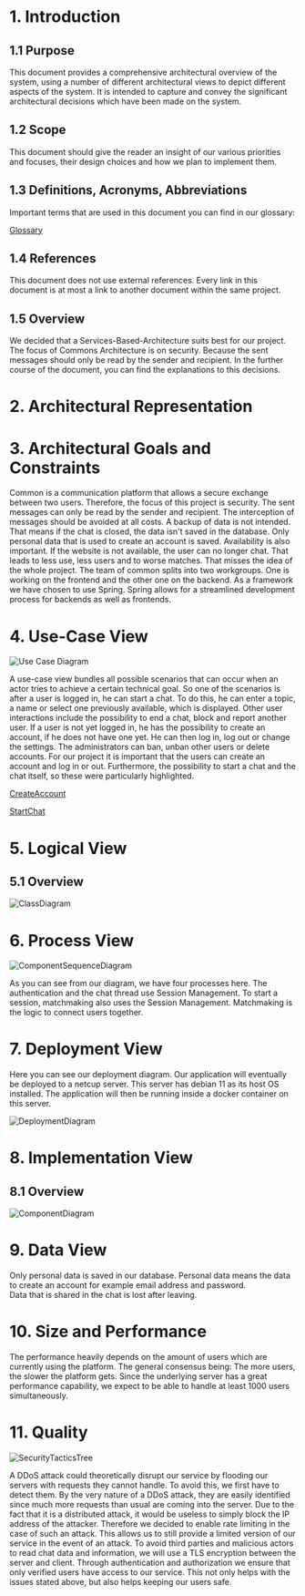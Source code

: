 # 1. Introduction
## 1.1 Purpose

This document provides a comprehensive architectural overview of the system, using a number of different architectural views to depict different aspects of the system. It is intended to capture and convey the significant architectural decisions which have been made on the system.

## 1.2 Scope

This document should give the reader an insight of our various priorities and focuses, their design choices and how we plan to implement them.

## 1.3 Definitions, Acronyms, Abbreviations

Important terms that are used in this document you can find in our glossary:

[Glossary](https://github.com/DarkressX/Common/blob/main/docs/Glossary.md)

## 1.4 References

This document does not use external references. Every link in this document is at most a link to another document within the same project.

## 1.5 Overview

We decided that a Services-Based-Architecture suits best for our project.
The focus of Commons Architecture is on security. Because the sent messages should only be read by the sender and recipient.
In the further course of the document, you can find the explanations to this decisions.

# 2. Architectural Representation

# 3. Architectural Goals and Constraints

Common is a communication platform that allows a secure exchange between two users. Therefore, the focus of this project is security. The sent messages can only be read by the sender and recipient. The interception of messages should be avoided at all costs.
A backup of data is not intended. That means if the chat is closed, the data isn't saved in the database. Only personal data that is used to create an account is saved.
Availability is also important. If the website is not available, the user can no longer chat. That leads to less use, less users and to worse matches. That misses the idea of the whole project.
The team of common splits into two workgroups. One is working on the frontend and the other one on the backend.
As a framework we have chosen to use Spring. Spring allows for a streamlined development process for backends as well as frontends.

# 4. Use-Case View

![Use Case Diagram](/docs/use_case_diagram/UseCaseDiagram.png)

A use-case view bundles all possible scenarios that can occur when an actor tries to achieve a certain technical goal. So one of the scenarios is after a user is logged in, he can start a chat. To do this, he can enter a topic, a name or select one previously available, which is displayed.
Other user interactions include the possibility to end a chat, block and report another user. If a user is not yet logged in, he has the possibility to create an account, if he does not have one yet. He can then log in, log out or change the settings.
The administrators can ban, unban other users or delete accounts.
For our project it is important that the users can create an account and log in or out. Furthermore, the possibility to start a chat and the chat itself, so these were particularly highlighted.



[CreateAccount](/docs/use_cases/UseCaseRealizationSpecifiaction/CreateAccount.md)

[StartChat](/docs/use_cases/UseCaseRealizationSpecifiaction/StartChat.md)

# 5. Logical View

## 5.1 Overview

![ClassDiagram](/docs/class_diagrams/class_diagram_backend.png)

# 6. Process View

![ComponentSequenceDiagram](/docs/component_diagrams/ComponentSequenceDiagram.png)

As you can see from our diagram, we have four processes here. The authentication and the chat thread use Session Management. To start a session, matchmaking also uses the Session Management. Matchmaking is the logic to connect users together.

# 7. Deployment View

Here you can see our deployment diagram. Our application will eventually be deployed to a netcup server.
This server has debian 11 as its host OS installed. The application will then be running inside a docker container on this server.

![DeploymentDiagram](/docs/deployment_diagrams/DeploymentDiagram.png)

# 8. Implementation View

## 8.1 Overview

![ComponentDiagram](/docs/component_diagrams/ComponentDiagram.png)

# 9. Data View

Only personal data is saved in our database. Personal data means the data to create an account for example email address and password.  
Data that is shared in the chat is lost after leaving.

# 10. Size and Performance

The performance heavily depends on the amount of users which are currently using the platform.
The general consensus being: The more users, the slower the platform gets.
Since the underlying server has a great performance capability, we expect to be able to handle at least 1000 users simultaneously.

# 11. Quality

![SecurityTacticsTree](/docs/SAD/SecurityTacticsTree.png)

A DDoS attack could theoretically disrupt our service by flooding our servers with requests they cannot handle. To avoid this, we first have to detect them. By the very nature of a DDoS attack, they are easily identified since much more requests than usual are coming into the server. Due to the fact that it is a distributed attack, it would be useless to simply block the IP address of the attacker. Therefore we decided to enable rate limiting in the case of such an attack. This allows us to still provide a limited version of our service in the event of an attack.
To avoid third parties and malicious actors to read chat data and information, we will use a TLS encryption between the server and client.
Through authentication and authorization we ensure that only verified users have access to our service. This not only helps with the issues stated above, but also helps keeping our users safe.
